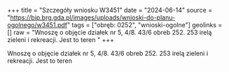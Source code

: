 +++
title = "Szczegóły wniosku W3451"
date = "2024-06-14"
source = "https://bip.brg.gda.pl/images/uploads/wnioski-do-planu-ogolnego/w3451.pdf"
tags = ["obręb: 0252", "wnioski-ogolne"]
geolinks = []
raw = "Wnoszę o objęcie działek nr 5, 4/8. 43/6 obreb 252. 253  irelą zieleni i rekreacji. Jest to teren "
+++

Wnoszę o objęcie działek nr 5, 4/8. 43/6 obreb 252. 253  irelą zieleni i rekreacji. Jest to teren



